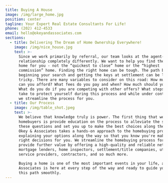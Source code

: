 ```yaml
---
title: Buying A House
image: /img/large_home.jpg
position: center
tagline: Your Expert Real Estate Consultants For Life!
phone: (202) 412-4533
email: hello@okeyandassociates.com
sections:
  - title: Delivering The Dream of Home Ownership Everywhere!
    image: /img/nice_house.jpg
    text: >-
      Since we work primarily by referral, our team looks at the agent-client
      relationship completely differently. We want to help you find the right
      home for you - not the “quickest to close” home or the “highest
      commission” home. Finding the right home can be tough. The path between
      beginning your search and getting the keys at settlement can be long and
      tricky. There are many variables to consider on this road: How much home
      can you afford? What fees do you pay and when? How much should you offer? 
      What do you do if you are competing with other offers? What steps can you
      take to protect yourself during this process and while under contract? So,
      we streamline the process for you.
  - title: Our Process
    image: /img/table_shot.jpeg
    text: >-
      We believe that knowledge truly is power. The first thing that we do for
      homebuyers is provide education on the process to alleviate the stress of
      these questions and set you up to make the best choices along the way.
      Okey & Associates takes a hands-on approach to the homebuying process,
      explaining your options along the way so that you know you're making the
      right decisions for you. We streamline the homebuying process for you and
      provide further value by offering a high-quality and reliable network of
      mortgage lenders, home inspectors, settlement/title companies, utility
      service providers, contractors, and so much more.

      Buying a home is one of the most important events in your life, and Okey &
      Associates is here at every step of the way and ready to guide you along
      this path smoothly.
---
```


